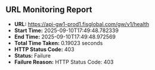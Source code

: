 ## URL Monitoring Report

- **URL:** https://api-gw1-prod1.fisglobal.com/gw/v1/health
- **Start Time:** 2025-09-10T17:49:48.782339
- **End Time:** 2025-09-10T17:49:48.972569
- **Total Time Taken:** 0.19023 seconds
- **HTTP Status Code:** 403
- **Status:** Failure
- **Failure Reason:** HTTP Status Code: 403
